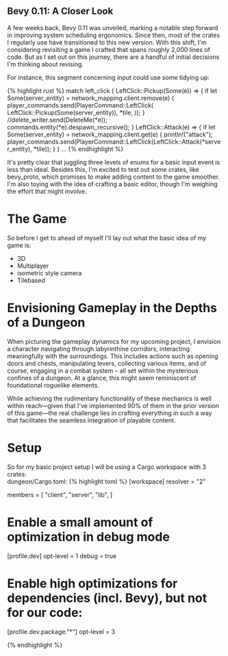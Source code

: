 ## Bevy 0.11: A Closer Look

A few weeks back, Bevy 0.11 was unveiled, marking a notable step forward in improving system scheduling ergonomics. Since then, most of the crates I regularly use have transitioned to this new version. With this shift, I'm considering revisiting a game I crafted that spans roughly 2,000 lines of code. But as I set out on this journey, there are a handful of initial decisions I'm thinking about revising.

For instance, this segment concerning input could use some tidying up:

{% highlight rust %}
match left_click {
LeftClick::Pickup(Some(e)) => {
if let Some(server_entity) = network_mapping.client.remove(e) {
player_commands.send(PlayerCommand::LeftClick(
LeftClick::Pickup(Some(server_entity)),
*tile,
));
}
//delete_writer.send(DeleteMe(*e));
commands.entity(*e).despawn_recursive();
}
LeftClick::Attack(e) => {
if let Some(server_entity) = network_mapping.client.get(e) {
println!("attack");
player_commands.send(PlayerCommand::LeftClick(LeftClick::Attack(*server_entity), *tile));
}
}
...
{% endhighlight %}

It's pretty clear that juggling three levels of enums for a basic input event is less than ideal. Besides this, I'm excited to test out some crates, like bevy_proto, which promises to make adding content to the game smoother. I'm also toying with the idea of crafting a basic editor, though I'm weighing the effort that might involve.


# The Game

So before I get to ahead of myself I'll lay out what the basic idea of my game is:
* 3D  
* Multiplayer  
* isometric style camera  
* Tilebased  

# Envisioning Gameplay in the Depths of a Dungeon

When picturing the gameplay dynamics for my upcoming project, I envision a character navigating through labyrinthine corridors, interacting meaningfully with the surroundings. This includes actions such as opening doors and chests, manipulating levers, collecting various items, and of course, engaging in a combat system – all set within the mysterious confines of a dungeon. At a glance, this might seem reminiscent of foundational roguelike elements.

While achieving the rudimentary functionality of these mechanics is well within reach—given that I've implemented 90% of them in the prior version of this game—the real challenge lies in crafting everything in such a way that facilitates the seamless integration of playable content.


# Setup
So for my basic project setup I will be using a Cargo workspace with 3 crates:  
dungeon/Cargo.toml:
{% highlight toml %}
[workspace]
resolver = "2"

members = [
"client",
"server",
"lib",
]

# Enable a small amount of optimization in debug mode
[profile.dev]
opt-level = 1
debug = true

# Enable high optimizations for dependencies (incl. Bevy), but not for our code:
[profile.dev.package."*"]
opt-level = 3

{% endhighlight %}
